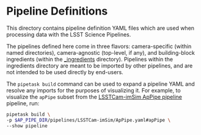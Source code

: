 # Pipeline Definitions

This directory contains pipeline definition YAML files which are used when processing data with the LSST Science Pipelines.

The pipelines defined here come in three flavors: camera-specific (within named directories), camera-agnostic (top-level, if any), and building-block ingredients (within the [\_ingredients](_ingredients) directory).
Pipelines within the ingredients directory are meant to be imported by other pipelines, and are not intended to be used directly by end-users.

The `pipetask build` command can be used to expand a pipeline YAML and resolve any imports for the purposes of visualizing it.
For example, to visualize the `apPipe` subset from the [LSSTCam-imSim ApPipe pipeline](https://github.com/lsst/ap_pipe/blob/main/pipelines/LSSTCam-imSim/ApPipe.yaml) pipeline, run:

```bash
pipetask build \
-p $AP_PIPE_DIR/pipelines/LSSTCam-imSim/ApPipe.yaml#apPipe \
--show pipeline
```
